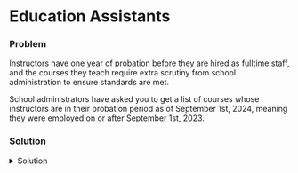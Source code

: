 # Education Assistants

### Problem
Instructors have one year of probation before they are hired as fulltime staff, and the courses they teach require extra scrutiny from school administration to ensure standards are met.

School administrators have asked you to get a list of courses whose instructors are in their probation period as of September 1st, 2024, meaning they were employed on or after September 1st, 2023.

### Solution
<details>
  <summary>Solution</summary>

Here is the solution using a nested query:

  ```SQL
select * from courses
where instructorid in (
	SELECT instructorid from instructor
    WHERE employmentdate >= '2023-09-01'
)
  ```

**Interesting Note:** 

While you could use a JOIN, this subquery approach is usually much more efficient, because joins are quite expensive compared to just comparing IDs.
  
</details>